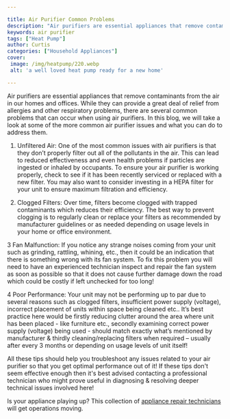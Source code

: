 ```yaml
---

title: Air Purifier Common Problems
description: "Air purifiers are essential appliances that remove contaminants from the air in our homes and offices. While they can provide a gr...you wont regret reading on"
keywords: air purifier
tags: ["Heat Pump"]
author: Curtis
categories: ["Household Appliances"]
cover: 
 image: /img/heatpump/220.webp
 alt: 'a well loved heat pump ready for a new home'

---
```


Air purifiers are essential appliances that remove contaminants from the air in our homes and offices. While they can provide a great deal of relief from allergies and other respiratory problems, there are several common problems that can occur when using air purifiers. In this blog, we will take a look at some of the more common air purifier issues and what you can do to address them.

1. Unfiltered Air: One of the most common issues with air purifiers is that they don’t properly filter out all of the pollutants in the air. This can lead to reduced effectiveness and even health problems if particles are ingested or inhaled by occupants. To ensure your air purifier is working properly, check to see if it has been recently serviced or replaced with a new filter. You may also want to consider investing in a HEPA filter for your unit to ensure maximum filtration and efficiency.

2. Clogged Filters: Over time, filters become clogged with trapped contaminants which reduces their efficiency. The best way to prevent clogging is to regularly clean or replace your filters as recommended by manufacturer guidelines or as needed depending on usage levels in your home or office environment. 

3 Fan Malfunction: If you notice any strange noises coming from your unit such as grinding, rattling, whining, etc., then it could be an indication that there is something wrong with its fan system. To fix this problem you will need to have an experienced technician inspect and repair the fan system as soon as possible so that it does not cause further damage down the road which could be costly if left unchecked for too long! 

4 Poor Performance: Your unit may not be performing up to par due to several reasons such as clogged filters, insufficient power supply (voltage), incorrect placement of units within space being cleaned etc.. It’s best practice here would be firstly reducing clutter around the area where unit has been placed - like furniture etc., secondly examining correct power supply (voltage) being used - should match exactly what’s mentioned by manufacturer & thirdly cleaning/replacing filters when required – usually after every 3 months or depending on usage levels of unit itself! 

 
All these tips should help you troubleshoot any issues related to your air purifier so that you get optimal performance out of it! If these tips don't seem effective enough then it's best advised contacting a professional technician who might prove useful in diagnosing & resolving deeper technical issues involved here!

Is your appliance playing up? This collection of <a href="/pages/appliance-repair-technicians/">appliance repair technicians</a> will get operations moving.
